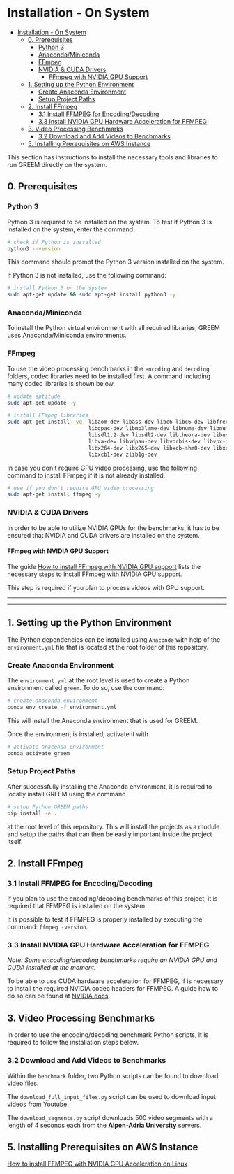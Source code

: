 # Installation - On System

- [Installation - On System](#installation---on-system)
  - [0. Prerequisites](#0-prerequisites)
    - [Python 3](#python-3)
    - [Anaconda/Miniconda](#anacondaminiconda)
    - [FFmpeg](#ffmpeg)
    - [NVIDIA \& CUDA Drivers](#nvidia--cuda-drivers)
      - [FFmpeg with NVIDIA GPU Support](#ffmpeg-with-nvidia-gpu-support)
  - [1. Setting up the Python Environment](#1-setting-up-the-python-environment)
    - [Create Anaconda Environment](#create-anaconda-environment)
    - [Setup Project Paths](#setup-project-paths)
  - [2. Install FFmpeg](#2-install-ffmpeg)
    - [3.1 Install FFMPEG for Encoding/Decoding](#31-install-ffmpeg-for-encodingdecoding)
    - [3.3 Install NVIDIA GPU Hardware Acceleration for FFMPEG](#33-install-nvidia-gpu-hardware-acceleration-for-ffmpeg)
  - [3. Video Processing Benchmarks](#3-video-processing-benchmarks)
    - [3.2 Download and Add Videos to Benchmarks](#32-download-and-add-videos-to-benchmarks)
  - [5. Installing Prerequisites on AWS Instance](#5-installing-prerequisites-on-aws-instance)

This section has instructions to install the necessary tools and libraries to run GREEM directly on the system.

## 0. Prerequisites

### Python 3

Python 3 is required to be installed on the system. To test if Python 3 is installed on the system, enter the command:

```bash
# check if Python is installed
python3 --version
```

This command should prompt the Python 3 version installed on the system.

If Python 3 is not installed, use the following command:

```bash
# install Python 3 on the system
sudo apt-get update && sudo apt-get install python3 -y
```

### Anaconda/Miniconda

To install the Python virtual environment with all required libraries, GREEM uses Anaconda/Miniconda environments.

### FFmpeg

To use the video processing benchmarks in the `encoding` and `decoding` folders, codec libraries need to be installed first.
A command including many codec libraries is shown below.

```bash
# update aptitude
sudo apt-get update -y

# install FFmpeg libraries
sudo apt-get install -yq  libaom-dev libass-dev libc6 libc6-dev libfreetype6-dev \ 
                          libgpac-dev libmp3lame-dev libnuma-dev libnuma1 libopus-dev \
                          libsdl1.2-dev libsdl2-dev libtheora-dev libunistring-dev \
                          libva-dev libvdpau-dev libvorbis-dev libvpx-dev \
                          libx264-dev libx265-dev libxcb-shm0-dev libxcb-xfixes0-dev \
                          libxcb1-dev zlib1g-dev
```

In case you don't require GPU video processing, use the following command to install FFmpeg if it is not already installed.

```bash
# use if you don't require GPU video processing
sudo apt-get install ffmpeg -y
```

### NVIDIA & CUDA Drivers

In order to be able to utilize NVIDIA GPUs for the benchmarks, it has to be ensured that NVIDIA and CUDA drivers are installed on the system.

#### FFmpeg with NVIDIA GPU Support

The guide [How to install FFmpeg with NVIDIA GPU support](https://www.cyberciti.biz/faq/how-to-install-ffmpeg-with-nvidia-gpu-acceleration-on-linux/) lists the necessary steps to install FFmpeg with NVIDIA GPU support.

This step is required if you plan to process videos with GPU support.

---
---

## 1. Setting up the Python Environment

The Python dependencies can be installed using `Anaconda` with help of the `environment.yml` file that is located at the root folder of this repository.

### Create Anaconda Environment

The `environment.yml` at the root level is used to create a Python environment called `greem`.
To do so, use the command:

```bash
# create anaconda environment
conda env create -f environment.yml
```

This will install the Anaconda environment that is used for GREEM.

Once the environment is installed, activate it with

```bash
# activate anaconda environment
conda activate greem
```

### Setup Project Paths

After successfully installing the Anaconda environment, it is required to locally install GREEM using the command

```bash
# setup Python GREEM paths
pip install -e .
```

at the root level of this repository. This will install the projects as a module and setup the paths that can then be easily important inside the project itself.

## 2. Install FFmpeg

### 3.1 Install FFMPEG for Encoding/Decoding

If you plan to use the encoding/decoding benchmarks of this project, it is required that FFMPEG is installed on the system.

It is possible to test if FFMPEG is properly installed by executing the command: `ffmpeg -version`.

### 3.3 Install NVIDIA GPU Hardware Acceleration for FFMPEG

*Note: Some encoding/decoding benchmarks require an NVIDIA GPU and CUDA installed at the moment.*

To be able to use CUDA hardware acceleration for FFMPEG, if is necessary to install the required NVIDIA codec headers for FFMPEG.
A guide how to do so can be found at [NVIDIA docs](https://docs.nvidia.com/video-technologies/video-codec-sdk/12.0/ffmpeg-with-nvidia-gpu/index.html).

## 3. Video Processing Benchmarks

In order to use the encoding/decoding benchmark Python scripts, it is required to follow the installation steps below.

### 3.2 Download and Add Videos to Benchmarks

Within the `benchmark` folder, two Python scripts can be found to download video files.

The `download_full_input_files.py` script can be used to download input videos from Youtube.

The `download_segments.py` script downloads 500 video segments with a length of 4 seconds each from the **Alpen-Adria University** servers.

## 5. Installing Prerequisites on AWS Instance

[How to install FFMPEG with NVIDIA GPU Acceleration on Linux](https://www.cyberciti.biz/faq/how-to-install-ffmpeg-with-nvidia-gpu-acceleration-on-linux/)
